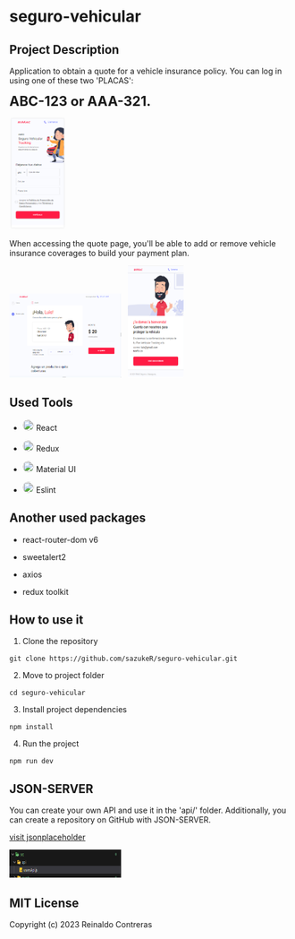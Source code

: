 # seguro-vehicular


## Project Description

Application to obtain a quote for a vehicle insurance policy. You can log in using one of these two 'PLACAS':

<span style="font-size: 24px; font-weight: bold;"> ABC-123 or AAA-321.</span>




<img src="./src/images/loginpage.png" alt="Login" width="100" height="200">

When accessing the quote page, you'll be able to add or remove vehicle insurance coverages to build your payment plan.

<img src="./src/images/quotepage.png" alt="Quote" width="200" height="150">
&nbsp
<img src="./src/images/thankspage.png" alt="Thanks" width="100" height="200">


## Used Tools

- <img src="https://github.com/sazukeR/devicon/blob/master/icons/react/react-original.svg" width="20" height="20" style="border-radius: 50%; display: inlinek;"> <span>React</span>

- <img src="https://github.com/sazukeR/devicon/blob/master/icons/redux/redux-original.svg" width="20" height="20" style="border-radius: 50%; display: inlinek;"> <span>Redux</span>

- <img src="https://github.com/sazukeR/devicon/blob/master/icons/materialui/materialui-original.svg" width="20" height="20" style="border-radius: 50%; display: inlinek;"> <span>Material UI</span>

- <img src="https://github.com/sazukeR/devicon/blob/master/icons/eslint/eslint-original-wordmark.svg" width="20" height="20" style="border-radius: 50%; display: inlinek;"> <span>Eslint</span>


## Another used packages

- react-router-dom v6

- sweetalert2

- axios

- redux toolkit

## How to use it


1. Clone the repository
```
git clone https://github.com/sazukeR/seguro-vehicular.git
```

2. Move to project folder
```
cd seguro-vehicular
```

3. Install project dependencies
```
npm install
```

4. Run the project
```
npm run dev
```


## JSON-SERVER

You can create your own API and use it in the 'api/' folder. Additionally, you can create a repository on GitHub with JSON-SERVER.

[visit jsonplaceholder](https://jsonplaceholder.typicode.com/)


<img src="./src/images/fileapi.png" alt="src/api" width="200" height="50">


## MIT License

Copyright (c) 2023 Reinaldo Contreras